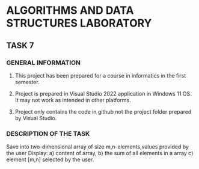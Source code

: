 # ALGORITHMS AND DATA STRUCTURES LABORATORY

## TASK 7

### GENERAL INFORMATION

1. This project has been prepared for a course in informatics in the first semester.

2. Project is prepared in Visual Studio 2022 application in Windows 11 OS. It may not work as intended in other platforms.

3. Project only contains the code in github not the project folder prepared by Visual Studio.

### DESCRIPTION OF THE TASK

Save into two-dimensional array of size m,n-elements,values provided by the user
Display:
a) content of array,
b) the sum of all elements in a array
c) element [m,n] selected by the user.